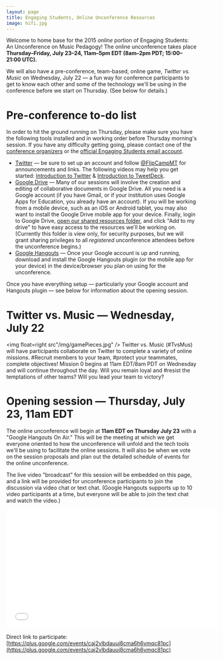 ```yaml
---
layout: page
title: Engaging Students, Online Unconference Resources
image: hifi.jpg
---
```


Welcome to home base for the 2015 *online* portion of Engaging Students: An Unconference on Music Pedagogy! The online unconference takes place **Thursday–Friday, July 23–24, 11am–5pm EDT (8am–2pm PDT; 15:00–21:00 UTC).** 

We will also have a pre-conference, team-based, online game, *Twitter vs. Music* on Wednesday, July 22 — a fun way for conference participants to get to know each other and some of the technology we'll be using in the conference before we start on Thursday. (See below for details.)

# Pre-conference to-do list

In order to hit the ground running on Thursday, please make sure you have the following tools installed and in working order before Thursday morning's session. If you have any difficulty getting going, please contact one of the [conference organizers](https://flipcampmt.wordpress.com/organizers/) or the [official Engaging Students email account](mailto:flipcampmt@gmail.com).

- [Twitter](http://twitter.com) — be sure to set up an account and follow [@FlipCampMT](http://twitter.com/flipcampmt) for announcements and links. The following videos may help you get started: [Introduction to Twitter](https://vimeo.com/133696253) & [Introduction to TweetDeck](https://vimeo.com/133696254).  
- [Google Drive](http://drive.google.com) — Many of our sessions will involve the creation and editing of collaborative documents in Google Drive. All you need is a Google account (if you have Gmail, or if your institution uses Google Apps for Education, you already have an account). If you will be working from a mobile device, such as an iOS or Android tablet, you may also want to install the Google Drive mobile app for your device. Finally, login to Google Drive, [open our shared resources folder](https://drive.google.com/folderview?id=0B4yHG56u9Tu6fi1GSWhOMWNackwtRkkxRVNoaWpFR1FLbThJTElZUzZqX0V4LXZ1Vk9kTWs&usp=sharing), and click "Add to my drive" to have easy access to the resources we'll be working on. (Currently this folder is view only, for security purposes, but we will grant sharing privileges to all *registered* unconference attendees before the unconference begins.)  
- [Google Hangouts](https://www.google.com/tools/dlpage/hangoutplugin) — Once your Google account is up and running, download and install the Google Hangouts plugin (or the mobile app for your device) in the device/browser you plan on using for the unconference. 

Once you have everything setup — particularly your Google account and Hangouts plugin — see below for information about the opening session.

# Twitter vs. Music — Wednesday, July 22

<img float=right src"/img/gamePieces.jpg" />
Twitter vs. Music (#TvsMus) will have participants collaborate on Twitter to complete a variety of online missions. #Recruit members to your team, #protect your teammates, complete objectives! Mission 0 begins at 11am EDT/8am PDT on Wednesday and will continue throughout the day. Will you remain loyal and #resist the temptations of other teams? Will you lead your team to victory? 

# Opening session — Thursday, July 23, 11am EDT

The online unconference will begin at **11am EDT on Thursday July 23** with a "Google Hangouts On Air." This will be the meeting at which we get everyone oriented to how the unconference will unfold and the tech tools we'll be using to facilitate the online sessions. It will also be when we vote on the session proposals and plan out the detailed schedule of events for the online unconference.

The live video "broadcast" for this session will be embedded on this page, and a link will be provided for unconference participants to join the discussion via video chat or text chat. (Google Hangouts supports up to 10 video participants at a time, but everyone will be able to join the text chat and watch the video.)

<iframe width="560" height="315" src="//www.youtube.com/embed/OlZ9wxH3lk8" frameborder="0" allowfullscreen></iframe>

Direct link to participate: [https://plus.google.com/events/caj2vlbdauuj8cma6h6vmqc81pc](https://plus.google.com/events/caj2vlbdauuj8cma6h6vmqc81pc)